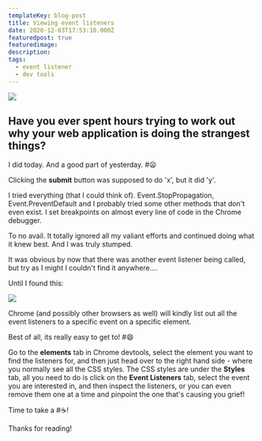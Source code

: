 ```yaml
---
templateKey: blog-post
title: Viewing event listeners
date: 2020-12-03T17:53:10.000Z
featuredpost: true
featuredimage: 
description: 
tags:
  - event listener
  - dev tools
---
```

<div className="blog-image">
<img src="/img/event-listeners.png">
</div>

## Have you ever spent hours trying to work out why your web application is doing the strangest things?

I did today. And a good part of yesterday. #:frowning:

Clicking the **submit** button was supposed to do 'x', but it did 'y'.

I tried everything (that I could think of). Event.StopPropagation, Event.PreventDefault and I probably tried some other methods that don't even exist. I set breakpoints on almost every line of code in the Chrome debugger.

To no avail. It totally ignored all my valiant efforts and continued doing what it knew best. And I was truly stumped.

It was obvious by now that there was another event listener being called, but try as I might I couldn't find it anywhere....

Until I found this:

<img src="/img/chrome-event-listeners.png">

Chrome (and possibly other browsers as well) will kindly list out all the event listeners to a specific event on a specific element.

Best of all, its really easy to get to! #:smile:

Go to the **elements** tab in Chrome devtools, select the element you want to find the listeners for, and then just head over to the right hand side - where you normally see all the CSS styles. The CSS styles are under the **Styles** tab, all you need to do is click on the **Event Listeners** tab, select the event you are interested in, and then inspect the listeners, or you can even remove them one at a time and pinpoint the one that's causing you grief!

Time to take a #:coffee:!

Thanks for reading!
